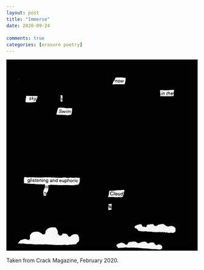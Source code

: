 ```yaml
---
layout: post
title: "Immerse"
date: 2020-09-24

comments: true
categories: [erasure poetry]
---
```

<img src="/assets/images/articles/immerse.jpeg" class="responsive"><br>

Taken from Crack Magazine, February 2020.
